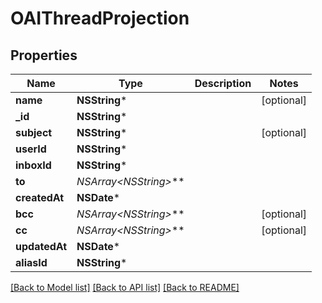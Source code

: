 # OAIThreadProjection

## Properties
Name | Type | Description | Notes
------------ | ------------- | ------------- | -------------
**name** | **NSString*** |  | [optional] 
**_id** | **NSString*** |  | 
**subject** | **NSString*** |  | [optional] 
**userId** | **NSString*** |  | 
**inboxId** | **NSString*** |  | 
**to** | **NSArray&lt;NSString*&gt;*** |  | 
**createdAt** | **NSDate*** |  | 
**bcc** | **NSArray&lt;NSString*&gt;*** |  | [optional] 
**cc** | **NSArray&lt;NSString*&gt;*** |  | [optional] 
**updatedAt** | **NSDate*** |  | 
**aliasId** | **NSString*** |  | 

[[Back to Model list]](../README#documentation-for-models) [[Back to API list]](../README#documentation-for-api-endpoints) [[Back to README]](../README)


